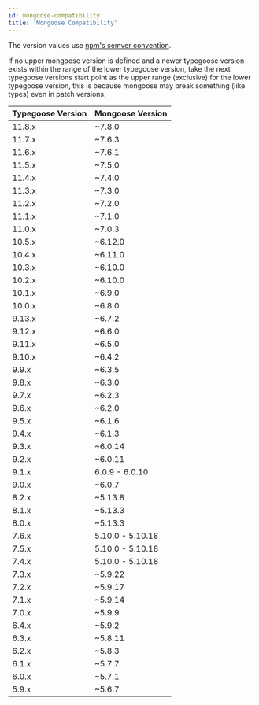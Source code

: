 ```yaml
---
id: mongoose-compatibility
title: 'Mongoose Compatibility'
---
```


The version values use [npm's semver convention](https://www.npmjs.com/package/semver).

If no upper mongoose version is defined and a newer typegoose version exists within the range of the lower typegoose version, take the next typegoose versions start point as the upper range (exclusive) for the lower typegoose version, this is because mongoose may break something (like types) even in patch versions.

| Typegoose Version | Mongoose Version |
| ----------------- | ---------------- |
| 11.8.x            | ~7.8.0           |
| 11.7.x            | ~7.6.3           |
| 11.6.x            | ~7.6.1           |
| 11.5.x            | ~7.5.0           |
| 11.4.x            | ~7.4.0           |
| 11.3.x            | ~7.3.0           |
| 11.2.x            | ~7.2.0           |
| 11.1.x            | ~7.1.0           |
| 11.0.x            | ~7.0.3           |
| 10.5.x            | ~6.12.0          |
| 10.4.x            | ~6.11.0          |
| 10.3.x            | ~6.10.0          |
| 10.2.x            | ~6.10.0          |
| 10.1.x            | ~6.9.0           |
| 10.0.x            | ~6.8.0           |
| 9.13.x            | ~6.7.2           |
| 9.12.x            | ~6.6.0           |
| 9.11.x            | ~6.5.0           |
| 9.10.x            | ~6.4.2           |
| 9.9.x             | ~6.3.5           |
| 9.8.x             | ~6.3.0           |
| 9.7.x             | ~6.2.3           |
| 9.6.x             | ~6.2.0           |
| 9.5.x             | ~6.1.6           |
| 9.4.x             | ~6.1.3           |
| 9.3.x             | ~6.0.14          |
| 9.2.x             | ~6.0.11          |
| 9.1.x             | 6.0.9 - 6.0.10   |
| 9.0.x             | ~6.0.7           |
| 8.2.x             | ~5.13.8          |
| 8.1.x             | ~5.13.3          |
| 8.0.x             | ~5.13.3          |
| 7.6.x             | 5.10.0 - 5.10.18 |
| 7.5.x             | 5.10.0 - 5.10.18 |
| 7.4.x             | 5.10.0 - 5.10.18 |
| 7.3.x             | ~5.9.22          |
| 7.2.x             | ~5.9.17          |
| 7.1.x             | ~5.9.14          |
| 7.0.x             | ~5.9.9           |
| 6.4.x             | ~5.9.2           |
| 6.3.x             | ~5.8.11          |
| 6.2.x             | ~5.8.3           |
| 6.1.x             | ~5.7.7           |
| 6.0.x             | ~5.7.1           |
| 5.9.x             | ~5.6.7           |
